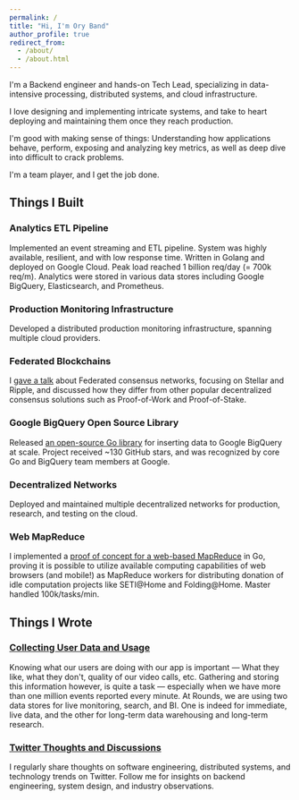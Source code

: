 ```yaml
---
permalink: /
title: "Hi, I'm Ory Band"
author_profile: true
redirect_from: 
  - /about/
  - /about.html
---
```


I'm a Backend engineer and hands-on Tech Lead, specializing in data-intensive processing, distributed systems, and cloud infrastructure.

I love designing and implementing intricate systems, and take to heart deploying and maintaining them once they reach production.

I'm good with making sense of things: Understanding how applications behave, perform, exposing and analyzing key metrics, as well as deep dive into difficult to crack problems.

I'm a team player, and I get the job done.

## Things I Built

### Analytics ETL Pipeline
Implemented an event streaming and ETL pipeline. System was highly available, resilient, and with low response time. Written in Golang and deployed on Google Cloud. Peak load reached 1 billion req/day (= 700k req/m). Analytics were stored in various data stores including Google BigQuery, Elasticsearch, and Prometheus.

### Production Monitoring Infrastructure
Developed a distributed production monitoring infrastructure, spanning multiple cloud providers.

### Federated Blockchains
I [gave a talk](https://youtu.be/QSpG6a9bmu0) about Federated consensus networks, focusing on Stellar and Ripple, and discussed how they differ from other popular decentralized consensus solutions such as Proof-of-Work and Proof-of-Stake.

### Google BigQuery Open Source Library
Released [an open-source Go library](https://github.com/oryband/go-bqstreamer) for inserting data to Google BigQuery at scale. Project received ~130 GitHub stars, and was recognized by core Go and BigQuery team members at Google.

### Decentralized Networks
Deployed and maintained multiple decentralized networks for production, research, and testing on the cloud.

### Web MapReduce
I implemented a [proof of concept for a web-based MapReduce](https://github.com/oryband/go-web-mapreduce) in Go, proving it is possible to utilize available computing capabilities of web browsers (and mobile!) as MapReduce workers for distributing donation of idle computation projects like SETI@Home and Folding@Home. Master handled 100k/tasks/min.

## Things I Wrote

### [Collecting User Data and Usage](https://medium.com/@oryband/collecting-user-data-and-usage-ffa84c4dba34)
Knowing what our users are doing with our app is important — What they like, what they don't, quality of our video calls, etc. Gathering and storing this information however, is quite a task — especially when we have more than one million events reported every minute. At Rounds, we are using two data stores for live monitoring, search, and BI. One is indeed for immediate, live data, and the other for long-term data warehousing and long-term research.

### [Twitter Thoughts and Discussions](https://twitter.com/oryband)
I regularly share thoughts on software engineering, distributed systems, and technology trends on Twitter. Follow me for insights on backend engineering, system design, and industry observations.
